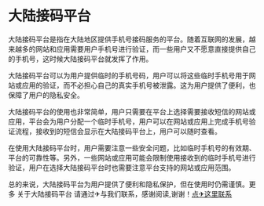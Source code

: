 # 大陆接码平台

大陆接码平台是指在大陆地区提供手机号接码服务的平台。随着互联网的发展，越来越多的网站和应用需要用户手机号进行验证，而一些用户又不愿意直接提供自己的手机号，这时候大陆接码平台就发挥了作用。

大陆接码平台可以为用户提供临时的手机号码，用户可以将这些临时手机号用于网站或应用的验证，而不必担心自己的真实手机号被泄露。这为用户提供了便利，也保障了用户的隐私安全。

大陆接码平台的使用也非常简单，用户只需要在平台上选择需要接收短信的网站或应用，平台会为用户分配一个临时手机号，用户可以在网站或应用上完成手机号验证流程，接收到的短信会显示在大陆接码平台上，用户可以随时查看。

在使用大陆接码平台时，用户需要注意一些安全问题，比如临时手机号的有效期、平台的可靠性等。另外，一些网站或应用可能会限制使用接收到的临时手机号进行验证，用户在选择大陆接码平台时也需要注意平台支持的网站或应用范围。

总的来说，大陆接码平台为用户提供了便利和隐私保护，但在使用时仍需谨慎。更多 关于大陆接码平台 请通过✈与我们联系，感谢阅读,谢谢！[点✈这里联系](https://tg.k02.cc)